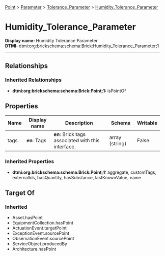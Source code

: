[Point](../../Point.md) > [Parameter](../Parameter.md) > [Tolerance_Parameter](Tolerance_Parameter.md) > [Humidity_Tolerance_Parameter](.)
# Humidity_Tolerance_Parameter

**Display name:** Humidity Tolerance Parameter<br />
**DTMI:** dtmi:org:brickschema:schema:Brick:Humidity_Tolerance_Parameter;1

---
## Relationships
### Inherited Relationships
* **dtmi:org:brickschema:schema:Brick:Point;1:** isPointOf
## Properties
|Name|Display name|Description|Schema|Writable|
|-|-|-|-|-|
|tags|**en**: Tags|**en**: Brick tags associated with this interface.|array (string)|False|
### Inherited Properties
* **dtmi:org:brickschema:schema:Brick:Point;1:** aggregate, customTags, externalIds, hasQuantity, hasSubstance, lastKnownValue, name
## Target Of
### Inherited
* Asset.hasPoint
* EquipmentCollection.hasPoint
* ActuationEvent.targetPoint
* ExceptionEvent.sourcePoint
* ObservationEvent.sourcePoint
* ServiceObject.producedBy
* Architecture.hasPoint
